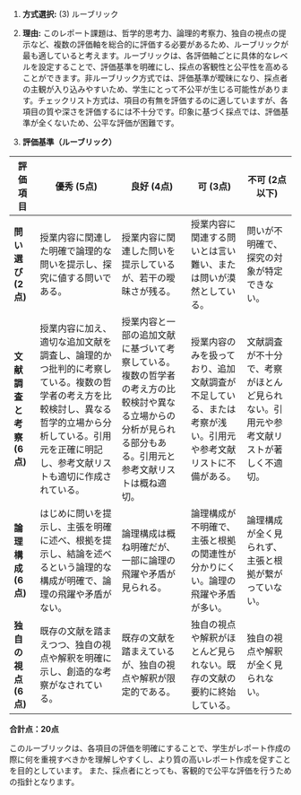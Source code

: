 1. **方式選択:** (3) ルーブリック

2. **理由:** このレポート課題は、哲学的思考力、論理的考察力、独自の視点の提示など、複数の評価軸を総合的に評価する必要があるため、ルーブリックが最も適していると考えます。ルーブリックは、各評価軸ごとに具体的なレベルを設定することで、評価基準を明確にし、採点の客観性と公平性を高めることができます。非ルーブリック方式では、評価基準が曖昧になり、採点者の主観が入り込みやすいため、学生にとって不公平が生じる可能性があります。チェックリスト方式は、項目の有無を評価するのに適していますが、各項目の質や深さを評価するには不十分です。印象に基づく採点では、評価基準が全くないため、公平な評価が困難です。


3. **評価基準（ルーブリック）**

| 評価項目 | 優秀 (5点) | 良好 (4点) | 可 (3点) | 不可 (2点以下) |
|---|---|---|---|---|
| **問い選び (2点)** | 授業内容に関連した明確で論理的な問いを提示し、探究に値する問いである。 | 授業内容に関連した問いを提示しているが、若干の曖昧さが残る。 | 授業内容に関連する問いとは言い難い、または問いが漠然としている。 | 問いが不明確で、探究の対象が特定できない。 |
| **文献調査と考察 (6点)** | 授業内容に加え、適切な追加文献を調査し、論理的かつ批判的に考察している。複数の哲学者の考え方を比較検討し、異なる哲学的立場から分析している。引用元を正確に明記し、参考文献リストも適切に作成されている。 | 授業内容と一部の追加文献に基づいて考察している。複数の哲学者の考え方の比較検討や異なる立場からの分析が見られる部分もある。引用元と参考文献リストは概ね適切。 | 授業内容のみを扱っており、追加文献調査が不足している、または考察が浅い。引用元や参考文献リストに不備がある。 | 文献調査が不十分で、考察がほとんど見られない。引用元や参考文献リストが著しく不適切。 |
| **論理構成 (6点)** | はじめに問いを提示し、主張を明確に述べ、根拠を提示し、結論を述べるという論理的な構成が明確で、論理の飛躍や矛盾がない。 | 論理構成は概ね明確だが、一部に論理の飛躍や矛盾が見られる。 | 論理構成が不明確で、主張と根拠の関連性が分かりにくい。論理の飛躍や矛盾が多い。 | 論理構成が全く見られず、主張と根拠が繋がっていない。 |
| **独自の視点 (6点)** | 既存の文献を踏まえつつ、独自の視点や解釈を明確に示し、創造的な考察がなされている。 | 既存の文献を踏まえているが、独自の視点や解釈が限定的である。 | 独自の視点や解釈がほとんど見られない。既存の文献の要約に終始している。 | 独自の視点や解釈が全く見られない。 |


**合計点：20点**

このルーブリックは、各項目の評価を明確にすることで、学生がレポート作成の際に何を重視すべきかを理解しやすくし、より質の高いレポート作成を促すことを目的としています。  また、採点者にとっても、客観的で公平な評価を行うための指針となります。
